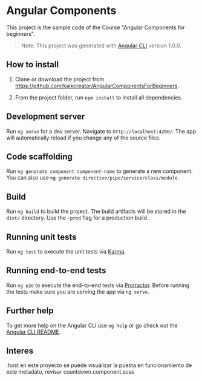 # Angular Components

This project is the sample code of the Course "Angular Components for beginners".

>Note: This project was generated with [Angular CLI](https://github.com/angular/angular-cli) version 1.0.0.

## How to install

1. Clone or download the project from https://github.com/kaikcreator/AngularComponentsForBeginners.

2. From the project folder, run `npm install` to install all dependencies.

## Development server

Run `ng serve` for a dev server. Navigate to `http://localhost:4200/`. The app will automatically reload if you change any of the source files.

## Code scaffolding

Run `ng generate component component-name` to generate a new component. You can also use `ng generate directive/pipe/service/class/module`.

## Build

Run `ng build` to build the project. The build artifacts will be stored in the `dist/` directory. Use the `-prod` flag for a production build.

## Running unit tests

Run `ng test` to execute the unit tests via [Karma](https://karma-runner.github.io).

## Running end-to-end tests

Run `ng e2e` to execute the end-to-end tests via [Protractor](http://www.protractortest.org/).
Before running the tests make sure you are serving the app via `ng serve`.

## Further help

To get more help on the Angular CLI use `ng help` or go check out the [Angular CLI README](https://github.com/angular/angular-cli/blob/master/README.md).


## Interes
:host en este proyecto se puede visualizar la puesta en funcionamiento de este metadato, revisar countdown.component.scss 
